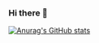 ### Hi there 👋


[![Anurag's GitHub stats](https://github-readme-stats.vercel.app/api?username=Plalyy)](https://github.com/anuraghazra/github-readme-stats)
